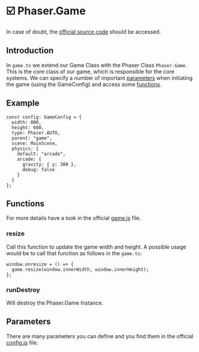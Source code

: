 # :ballot_box_with_check: Phaser.Game

In case of doubt, the [official source code](https://github.com/photonstorm/phaser) should be accessed.

## Introduction

In `game.ts` we extend our Game Class with the Phaser Class `Phaser.Game`.
This is the core class of our game, which is responsible for the core systems.
We can specify a number of important [parameters](#parameters) when
initiating the game (using the GameConfig) and access some [functions](#functions).

## Example

```
const config: GameConfig = {
  width: 800,
  height: 600,
  type: Phaser.AUTO,
  parent: "game",
  scene: MainScene,
  physics: {
    default: "arcade",
    arcade: {
      gravity: { y: 300 },
      debug: false
    }
  }
};
```

## Functions

For more details have a look in the official [game.js](https://github.com/photonstorm/phaser/blob/master/src/boot/Game.js)
file.

### resize

Call this function to update the game width and height.
A possible usage would be to call that function as follows in the `game.ts`:

```
window.onresize = () => {
  game.resize(window.innerWidth, window.innerHeight);
};
```

### runDestroy

Will destroy the Phaser.Game Instance.

## Parameters

There are many parameters you can define and you find them in the official
[config.js](https://github.com/photonstorm/phaser/blob/master/src/boot/Config.js)
file.
